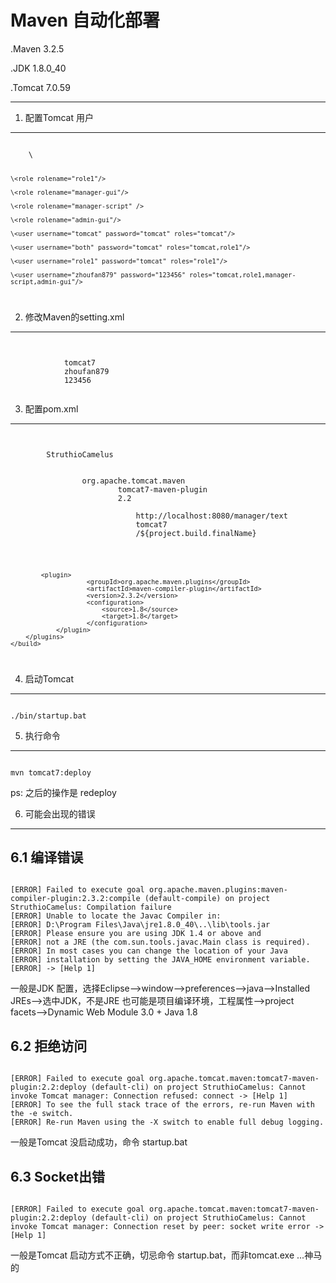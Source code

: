 Maven 自动化部署
===

.Maven 3.2.5 

.JDK 1.8.0_40 

.Tomcat 7.0.59 

------

1. 配置Tomcat 用户
--------
<code>
	\<role rolename="tomcat"/>

  	\<role rolename="role1"/>
  	
  	\<role rolename="manager-gui"/>
  	
  	\<role rolename="manager-script" />
  	
  	\<role rolename="admin-gui"/>
  	
  	\<user username="tomcat" password="tomcat" roles="tomcat"/>
  	
  	\<user username="both" password="tomcat" roles="tomcat,role1"/>
  	
  	\<user username="role1" password="tomcat" roles="role1"/>
  	
  	\<user username="zhoufan879" password="123456" roles="tomcat,role1,manager-script,admin-gui"/>
  	
</code>

2. 修改Maven的setting.xml
--------
<code>
	<server>
      		<id>tomcat7</id>
      		<username>zhoufan879</username>
      		<password>123456</password>
    	</server>
</code>

3. 配置pom.xml	
--------
<code>
	<build>
		<finalName>StruthioCamelus</finalName>
		<plugins>
			<plugin>
				<groupId>org.apache.tomcat.maven</groupId>
		                <artifactId>tomcat7-maven-plugin</artifactId>
		                <version>2.2</version>
		                <configuration>
		                    <url>http://localhost:8080/manager/text</url>
		                    <server>tomcat7</server>
		                    <path>/${project.build.finalName}</path>
		                </configuration>
			</plugin>
			
			<plugin>
		                <groupId>org.apache.maven.plugins</groupId>
		                <artifactId>maven-compiler-plugin</artifactId>
		                <version>2.3.2</version>
		                <configuration>
		                    <source>1.8</source>
		                    <target>1.8</target>
		                </configuration>
		        </plugin>
		</plugins>
	</build>
</code>

4. 启动Tomcat 
--------
<code>
./bin/startup.bat
</code>

5. 执行命令
--------
<code>
mvn tomcat7:deploy
</code>

ps: 之后的操作是 redeploy

6. 可能会出现的错误
--------
6.1 编译错误
---------
<code>
[ERROR] Failed to execute goal org.apache.maven.plugins:maven-compiler-plugin:2.3.2:compile (default-compile) on project StruthioCamelus: Compilation failure
[ERROR] Unable to locate the Javac Compiler in:
[ERROR] D:\Program Files\Java\jre1.8.0_40\..\lib\tools.jar
[ERROR] Please ensure you are using JDK 1.4 or above and
[ERROR] not a JRE (the com.sun.tools.javac.Main class is required).
[ERROR] In most cases you can change the location of your Java
[ERROR] installation by setting the JAVA_HOME environment variable.
[ERROR] -> [Help 1]
</code>

一般是JDK 配置，选择Eclipse-->window-->preferences-->java-->Installed JREs-->选中JDK，不是JRE
也可能是项目编译环境，工程属性-->project facets-->Dynamic Web Module 3.0 + Java 1.8

6.2 拒绝访问
---------
<code>
[ERROR] Failed to execute goal org.apache.tomcat.maven:tomcat7-maven-plugin:2.2:deploy (default-cli) on project StruthioCamelus: Cannot invoke Tomcat manager: Connection refused: connect -> [Help 1]
[ERROR] To see the full stack trace of the errors, re-run Maven with the -e switch.
[ERROR] Re-run Maven using the -X switch to enable full debug logging.
</code>

一般是Tomcat 没启动成功，命令 startup.bat

6.3 Socket出错 
---------
<code>
[ERROR] Failed to execute goal org.apache.tomcat.maven:tomcat7-maven-plugin:2.2:deploy (default-cli) on project StruthioCamelus: Cannot invoke Tomcat manager: Connection reset by peer: socket write error -> [Help 1]
</code>

一般是Tomcat 启动方式不正确，切忌命令 startup.bat，而非tomcat.exe ...神马的


